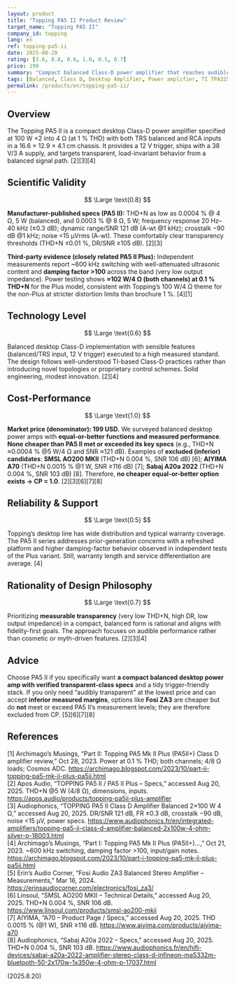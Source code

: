 ```yaml
---
layout: product
title: "Topping PA5 II Product Review"
target_name: "Topping PA5 II"
company_id: topping
lang: en
ref: topping-pa5-ii
date: 2025-08-20
rating: [3.6, 0.8, 0.6, 1.0, 0.5, 0.7]
price: 199
summary: "Compact balanced Class-D power amplifier that reaches audible transparency with verified low distortion; no cheaper amplifier with equal or better functions and measurements was found, so value is maximized."
tags: [Balanced, Class D, Desktop Amplifier, Power amplifier, TI TPA3255]
permalink: /products/en/topping-pa5-ii/
---
```

## Overview

The Topping PA5 II is a compact desktop Class-D power amplifier specified at 100 W ×2 into 4 Ω (at 1 % THD) with both TRS balanced and RCA inputs in a 16.6 × 12.9 × 4.1 cm chassis. It provides a 12 V trigger, ships with a 38 V/3 A supply, and targets transparent, load-invariant behavior from a balanced signal path. [2][3][4]

## Scientific Validity

$$ \Large \text{0.8} $$

**Manufacturer-published specs (PA5 II):** THD+N as low as 0.0004 % @ 4 Ω, 5 W (balanced), and 0.0003 % @ 8 Ω, 5 W; frequency response 20 Hz–40 kHz (±0.3 dB); dynamic range/SNR 121 dB (A-wt @1 kHz); crosstalk −90 dB @1 kHz; noise <15 µVrms (A-wt). These comfortably clear transparency thresholds (THD+N ≤0.01 %, DR/SNR ≥105 dB). [2][3]

**Third-party evidence (closely related PA5 II Plus):** Independent measurements report ~600 kHz switching with well-attenuated ultrasonic content and **damping factor >100** across the band (very low output impedance). Power testing shows **≈102 W/4 Ω (both channels) at 0.1 % THD+N** for the Plus model, consistent with Topping’s 100 W/4 Ω theme for the non-Plus at stricter distortion limits than brochure 1 %. [4][1]

## Technology Level

$$ \Large \text{0.6} $$

Balanced desktop Class-D implementation with sensible features (balanced/TRS input, 12 V trigger) executed to a high measured standard. The design follows well-understood TI-based Class-D practices rather than introducing novel topologies or proprietary control schemes. Solid engineering, modest innovation. [2][4]

## Cost-Performance

$$ \Large \text{1.0} $$

**Market price (denominator): 199 USD.** We surveyed balanced desktop power amps with **equal-or-better functions and measured performance**. **None cheaper than PA5 II met or exceeded its key specs** (e.g., THD+N ≈0.0004 % @5 W/4 Ω and SNR ≈121 dB). Examples of **excluded (inferior) candidates**: **SMSL AO200 MKII** (THD+N 0.004 %, SNR 106 dB) [6]; **AIYIMA A70** (THD+N 0.0015 % @1 W, SNR ≥116 dB) [7]; **Sabaj A20a 2022** (THD+N 0.004 %, SNR 103 dB) [8]. Therefore, **no cheaper equal-or-better option exists → CP = 1.0**. [2][3][6][7][8]

## Reliability & Support

$$ \Large \text{0.5} $$

Topping’s desktop line has wide distribution and typical warranty coverage. The PA5 II series addresses prior-generation concerns with a refreshed platform and higher damping-factor behavior observed in independent tests of the Plus variant. Still, warranty length and service differentiation are average. [4]

## Rationality of Design Philosophy

$$ \Large \text{0.7} $$

Prioritizing **measurable transparency** (very low THD+N, high DR, low output impedance) in a compact, balanced form is rational and aligns with fidelity-first goals. The approach focuses on audible performance rather than cosmetic or myth-driven features. [2][3][4]

## Advice

Choose PA5 II if you specifically want **a compact balanced desktop power amp with verified transparent-class specs** and a tidy trigger-friendly stack. If you only need “audibly transparent” at the lowest price and can accept **inferior measured margins**, options like **Fosi ZA3** are cheaper but do **not** meet or exceed PA5 II’s measurement levels; they are therefore excluded from CP. [5][6][7][8]

## References

[1] Archimago’s Musings, “Part II: Topping PA5 Mk II Plus (PA5II+) Class D amplifier review,” Oct 28, 2023. Power at 0.1 % THD; both channels; 4/8 Ω loads; Cosmos ADC. https://archimago.blogspot.com/2023/10/part-ii-topping-pa5-mk-ii-plus-pa5ii.html  
[2] Apos Audio, “TOPPING PA5 II / PA5 II Plus – Specs,” accessed Aug 20, 2025. THD+N @5 W (4/8 Ω), dimensions, inputs. https://apos.audio/products/topping-pa5ii-plus-amplifier  
[3] Audiophonics, “TOPPING PA5 II Class D Amplifier Balanced 2×100 W 4 Ω,” accessed Aug 20, 2025. DR/SNR 121 dB, FR ±0.3 dB, crosstalk −90 dB, noise <15 µV, power specs. https://www.audiophonics.fr/en/integrated-amplifiers/topping-pa5-ii-class-d-amplifier-balanced-2x100w-4-ohm-silver-p-18003.html  
[4] Archimago’s Musings, “Part I: Topping PA5 Mk II Plus (PA5II+)…,” Oct 21, 2023. ~600 kHz switching, damping factor >100, input/gain notes. https://archimago.blogspot.com/2023/10/part-i-topping-pa5-mk-ii-plus-pa5ii.html  
[5] Erin’s Audio Corner, “Fosi Audio ZA3 Balanced Stereo Amplifier – Measurements,” Mar 16, 2024. https://erinsaudiocorner.com/electronics/fosi_za3/  
[6] Linsoul, “SMSL AO200 MKII – Technical Details,” accessed Aug 20, 2025. THD+N 0.004 %, SNR 106 dB. https://www.linsoul.com/products/smsl-ao200-mkii  
[7] AIYIMA, “A70 – Product Page / Specs,” accessed Aug 20, 2025. THD 0.0015 % (@1 W), SNR ≥116 dB. https://www.aiyima.com/products/aiyima-a70  
[8] Audiophonics, “Sabaj A20a 2022 – Specs,” accessed Aug 20, 2025. THD+N 0.004 %, SNR 103 dB. https://www.audiophonics.fr/en/hifi-devices/sabaj-a20a-2022-amplifier-stereo-class-d-infineon-ma5332m-bluetooth-50-2x170w-1x350w-4-ohm-p-17037.html

(2025.8.20)

